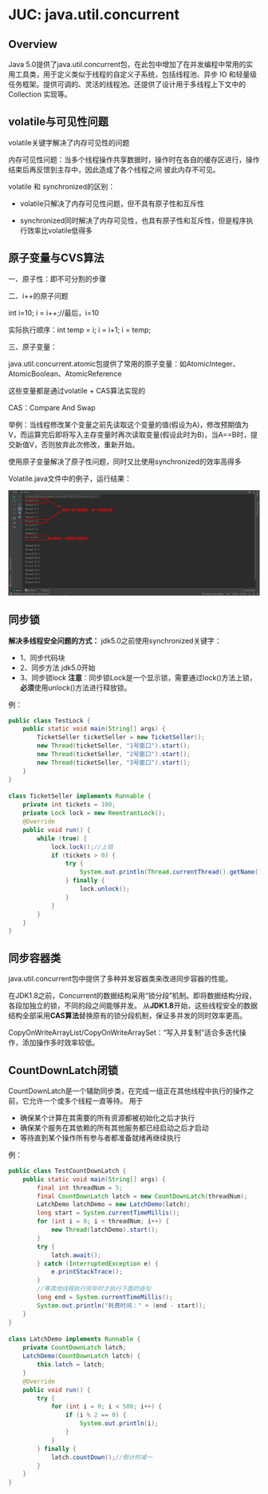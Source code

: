 # JUC: java.util.concurrent

## Overview

Java 5.0提供了java.util.concurrent包，在此包中增加了在并发编程中常用的实用工具类，用于定义类似于线程的自定义子系统，包括线程池、异步 IO 和轻量级任务框架。提供可调的、灵活的线程池。还提供了设计用于多线程上下文中的 Collection 实现等。

## volatile与可见性问题

volatile关键字解决了内存可见性的问题

内存可见性问题：当多个线程操作共享数据时，操作时在各自的缓存区进行，操作结束后再反馈到主存中，因此造成了各个线程之间
彼此内存不可见。

volatile 和 synchronized的区别：

 - volatile只解决了内存可见性问题，但不具有原子性和互斥性
 
 - synchronized同时解决了内存可见性，也具有原子性和互斥性，但是程序执行效率比volatile低得多

## 原子变量与CVS算法

 一、原子性：即不可分割的步骤
 
 二、i++的原子问题
 
 int i=10;   i = i++;//最后，i=10
 
 实际执行顺序：int temp = i;   i = i+1;    i = temp;
 
 三、原子变量：
 
 java.util.concurrent.atomic包提供了常用的原子变量：如AtomicInteger、AtomicBoolean、AtomicReference<E>
 
 这些变量都是通过volatile + CAS算法实现的
 
 CAS：Compare And Swap
 
 举例：当线程修改某个变量之前先读取这个变量的值(假设为A)，修改预期值为V，而运算完后即将写入主存变量时再次读取变量(假设此时为B)，当A==B时，提交新值V，否则放弃此次修改，重新开始。
 
 使用原子变量解决了原子性问题，同时又比使用synchronized的效率高得多
 
Volatile.java文件中的例子，运行结果：

![1530946454211](assets/1530946454211.png)
## 同步锁
**解决多线程安全问题的方式：**
jdk5.0之前使用synchronized关键字：
- 1、同步代码块
- 2、同步方法
jdk5.0开始
- 3、同步锁lock
**注意**：同步锁Lock是一个显示锁，需要通过lock()方法上锁，**必须**使用unlock()方法进行释放锁。

例：
```java
public class TestLock {
    public static void main(String[] args) {
        TicketSeller ticketSeller = new TicketSeller();
        new Thread(ticketSeller, "1号窗口").start();
        new Thread(ticketSeller, "2号窗口").start();
        new Thread(ticketSeller, "3号窗口").start();
    }
}

class TicketSeller implements Runnable {
    private int tickets = 100;
    private Lock lock = new ReentrantLock();
    @Override
    public void run() {
        while (true) {
            lock.lock();//上锁
            if (tickets > 0) {
                try {
                    System.out.println(Thread.currentThread().getName() + "完成售票，余票为:" + --tickets);
                } finally {
                    lock.unlock();
                }
            }
        }
    }
}
```

## 同步容器类
java.util.concurrent包中提供了多种并发容器类来改进同步容器的性能。

在JDK1.8之前，Concurrent的数据结构采用“锁分段”机制。即将数据结构分段，各段加独立的锁，不同的段之间能够并发。
从**JDK1.8**开始，这些线程安全的数据结构全部采用**CAS算法**替换原有的锁分段机制，保证多并发的同时效率更高。

CopyOnWriteArrayList/CopyOnWriteArraySet：“写入并复制”适合多迭代操作，添加操作多时效率较低。

## CountDownLatch闭锁
CountDownLatch是一个辅助同步类，在完成一组正在其他线程中执行的操作之前，它允许一个或多个线程一直等待。
用于
- 确保某个计算在其需要的所有资源都被初始化之后才执行
- 确保某个服务在其依赖的所有其他服务都已经启动之后才启动
- 等待直到某个操作所有参与者都准备就绪再继续执行

例：
```java
public class TestCountDownLatch {
    public static void main(String[] args) {
        final int threadNum = 5;
        final CountDownLatch latch = new CountDownLatch(threadNum);
        LatchDemo latchDemo = new LatchDemo(latch);
        long start = System.currentTimeMillis();
        for (int i = 0; i < threadNum; i++) {
            new Thread(latchDemo).start();
        }
        try {
            latch.await();
        } catch (InterruptedException e) {
            e.printStackTrace();
        }
        //等其他线程执行完毕时才执行下面的语句
        long end = System.currentTimeMillis();
        System.out.println("耗费时间：" + (end - start));
    }
}

class LatchDemo implements Runnable {
    private CountDownLatch latch;
    LatchDemo(CountDownLatch latch) {
        this.latch = latch;
    }
    @Override
    public void run() {
        try {
            for (int i = 0; i < 500; i++) {
                if (i % 2 == 0) {
                    System.out.println(i);
                }
            }
        } finally {
            latch.countDown();//倒计时减一
        }
    }
}
```